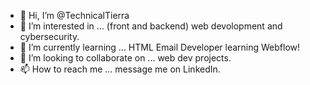 - 👋 Hi, I’m @TechnicalTierra
- 👀 I’m interested in ... (front and backend) web devolopment and cybersecurity. 
- 🌱 I’m currently learning ... HTML Email Developer learning Webflow!
- 💞️ I’m looking to collaborate on ... web dev projects. 
- 📫 How to reach me ... message me on LinkedIn. 

<!---
TechnicalTierra/TechnicalTierra is a ✨ special ✨ repository because its `README.md` (this file) appears on your GitHub profile.
You can click the Preview link to take a look at your changes.
--->
